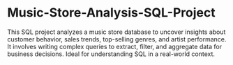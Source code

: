 # Music-Store-Analysis-SQL-Project
This SQL project analyzes a music store database to uncover insights about customer behavior, sales trends, top-selling genres, and artist performance. It involves writing complex queries to extract, filter, and aggregate data for business decisions. Ideal for understanding SQL in a real-world context.
